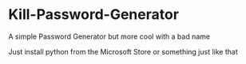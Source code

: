 # Kill-Password-Generator
A simple Password Generator but more cool with a bad name


Just install python from the Microsoft Store or something just like that

